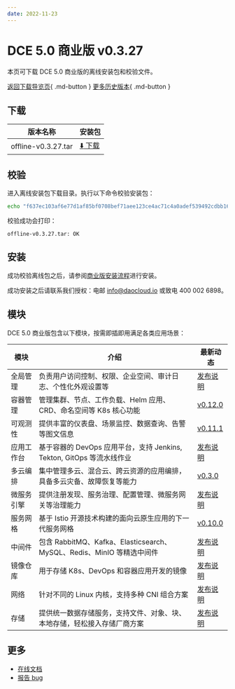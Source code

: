 ```yaml
---
date: 2022-11-23
---
```


# DCE 5.0 商业版 v0.3.27

本页可下载 DCE 5.0 商业版的离线安装包和校验文件。

[返回下载导览页](../index.md#_2){ .md-button } [更多历史版本](./dce5-installer-history.md){ .md-button }

## 下载

| 版本名称            | 安装包                                                                                               |
| ------------------- | ---------------------------------------------------------------------------------------------------- |
| offline-v0.3.27.tar | [:arrow_down: 下载](https://proxy-qiniu-download-public.daocloud.io/DaoCloud_Enterprise/dce5/offline-v0.3.27.tar) |

## 校验

进入离线安装包下载目录。执行以下命令校验安装包：

```sh
echo "f637ec103af6e77d1af85bf0708bef71aee123ce4ac71c4a0adef539492cdbb1661a479d3e999cd51aa7cb47d49e001565908b237ef7999140e3435f6219bb08  offline-v0.3.27.tar" | sha512sum -c
```

校验成功会打印：

```none
offline-v0.3.27.tar: OK
```

## 安装

成功校验离线包之后，请参阅[商业版安装流程](../../install/commercial/start-install.md)进行安装。

成功安装之后请联系我们授权：电邮 info@daocloud.io 或致电 400 002 6898。

## 模块

DCE 5.0 商业版包含以下模块，按需即插即用满足各类应用场景：

| 模块       | 介绍                                                                     | 最新动态                                                      |
| ---------- | ------------------------------------------------------------------------ | ------------------------------------------------------------- |
| 全局管理   | 负责用户访问控制、权限、企业空间、审计日志、个性化外观设置等             | [发布说明](../../dce/dce-rn/20230630.md#_4)                         |
| 容器管理   | 管理集群、节点、工作负载、Helm 应用、CRD、命名空间等 K8s 核心功能        | [v0.12.0](../../kpanda/intro/release-notes.md#v0120) |
| 可观测性   | 提供丰富的仪表盘、场景监控、数据查询、告警等图文信息                     | [v0.11.1](../../insight/intro/releasenote.md#v0111)  |
| 应用工作台 | 基于容器的 DevOps 应用平台，支持 Jenkins, Tekton, GitOps 等流水线作业    | [发布说明](../../amamba/intro/release-notes.md)        |
| 多云编排   | 集中管理多云、混合云、跨云资源的应用编排，具备多云灾备、故障恢复等能力   | [v0.3.0](../../kairship/intro/release-notes.md)           |
| 微服务引擎 | 提供注册发现、服务治理、配置管理、微服务网关等治理能力                   | [发布说明](../../dce/dce-rn/20230630.md)                            |
| 服务网格   | 基于 Istio 开源技术构建的面向云原生应用的下一代服务网格                  | [v0.10.0](../../mspider/intro/release-notes.md)             |
| 中间件     | 包含 RabbitMQ、Kafka、Elasticsearch、MySQL、Redis、MinIO 等精选中间件    | [发布说明](../../dce/dce-rn/20230630.md)                            |
| 镜像仓库   | 用于存储 K8s、DevOps 和容器应用开发的镜像                                | [发布说明](../../dce/dce-rn/20230630.md)                            |
| 网络       | 针对不同的 Linux 内核，支持多种 CNI 组合方案                             | [发布说明](../../dce/dce-rn/20230630.md)                            |
| 存储       | 提供统一数据存储服务，支持文件、对象、块、本地存储，轻松接入存储厂商方案 | [发布说明](../../dce/dce-rn/20230630.md)                            |

## 更多

- [在线文档](../../dce/index.md)
- [报告 bug](https://github.com/DaoCloud/DaoCloud-docs/issues)
